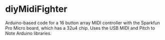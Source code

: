 # diyMidiFighter
Arduino-based code for a 16 button array MIDI controller with the Sparkfun Pro Micro board, which has a 32u4 chip. 
Uses the USB MIDI and Pitch to Note Arduino libraries. 
